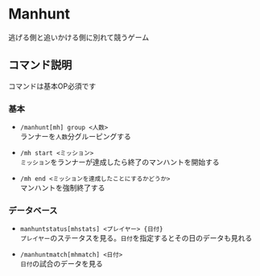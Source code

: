 # Manhunt
逃げる側と追いかける側に別れて競うゲーム

## コマンド説明

コマンドは基本OP必須です

### 基本

* `/manhunt[mh] group <人数>`  
ランナーを`人数`分グルーピングする

* `/mh start <ミッション>`  
`ミッション`をランナーが達成したら終了のマンハントを開始する

* `/mh end <ミッションを達成したことにするかどうか>`  
マンハントを強制終了する

### データベース

* `manhuntstatus[mhstats] <プレイヤー> {日付}`  
`プレイヤー`のステータスを見る。`日付`を指定するとその日のデータも見れる

* `/manhuntmatch[mhmatch] <日付>`  
`日付`の試合のデータを見る
